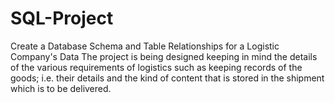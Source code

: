 # SQL-Project
Create a Database Schema and Table Relationships for a 
Logistic Company's Data
The project is being 
designed keeping in mind the details of the various requirements of logistics such as 
keeping records of the goods; i.e. their details and the kind of content that is stored in the 
shipment which is to be delivered.
